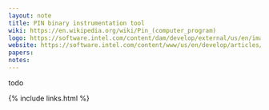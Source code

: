 ```yaml
---
layout: note
title: PIN binary instrumentation tool
wiki: https://en.wikipedia.org/wiki/Pin_(computer_program)
logo: https://software.intel.com/content/dam/develop/external/us/en/images/cutout-256675.jpg
website: https://software.intel.com/content/www/us/en/develop/articles/pin-a-dynamic-binary-instrumentation-tool.html
papers:
notes:
---
```


todo

{% include links.html %}
